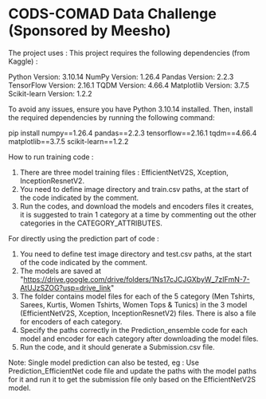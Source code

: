 # CODS-COMAD Data Challenge (Sponsored by Meesho)
The project uses :
This project requires the following dependencies (from Kaggle) :

Python Version: 3.10.14
NumPy Version: 1.26.4
Pandas Version: 2.2.3
TensorFlow Version: 2.16.1
TQDM Version: 4.66.4
Matplotlib Version: 3.7.5
Scikit-learn Version: 1.2.2

To avoid any issues, ensure you have Python 3.10.14 installed. Then, install the required dependencies by running the following command:

pip install numpy==1.26.4 pandas==2.2.3 tensorflow==2.16.1 tqdm==4.66.4 matplotlib==3.7.5 scikit-learn==1.2.2

How to run training code :
1. There are three model training files : EfficientNetV2S, Xception, InceptionResnetV2.
2. You need to define image directory and train.csv paths, at the start of the code indicated by the comment.
3. Run the codes, and download the models and encoders files it creates, it is suggested to train 1 category at a time by commenting out the other categories in the CATEGORY_ATTRIBUTES.
   
For directly using the prediction part of code :
1. You need to define test image directory and test.csv paths, at the start of the code indicated by the comment.
2. The models are saved at "https://drive.google.com/drive/folders/1Ns17cJCJGXbyW_7zIFmN-7-AtUJzSZOG?usp=drive_link"
3. The folder contains model files for each of the 5 category (Men Tshirts, Sarees, Kurtis, Women Tshirts, Women Tops & Tunics) in the 3 model (EfficientNetV2S, Xception, InceptionResnetV2) files. There is also a file for encoders of each category.
4. Specify the paths correctly in the Prediction_ensemble code for each model and encoder for each category after downloading the model files.
5. Run the code, and it should generate a Submission.csv file.

Note: Single model prediction can also be tested, eg : Use Prediction_EfficientNet code file and update the paths with the model paths for it and run it to get the submission file only based on the EfficientNetV2S model.
